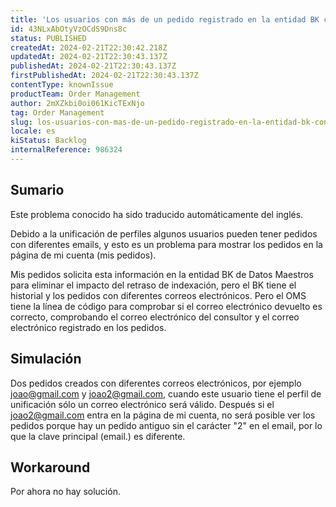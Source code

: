 ```yaml
---
title: 'Los usuarios con más de un pedido registrado en la entidad BK con diferentes correos electrónicos no pueden ver los pedidos en la página Mi cuenta'
id: 43NLxAbOtyVzOCdS9Dns8c
status: PUBLISHED
createdAt: 2024-02-21T22:30:42.218Z
updatedAt: 2024-02-21T22:30:43.137Z
publishedAt: 2024-02-21T22:30:43.137Z
firstPublishedAt: 2024-02-21T22:30:43.137Z
contentType: knownIssue
productTeam: Order Management
author: 2mXZkbi0oi061KicTExNjo
tag: Order Management
slug: los-usuarios-con-mas-de-un-pedido-registrado-en-la-entidad-bk-con-diferentes-correos-electronicos-no-pueden-ver-los-pedidos-en-la-pagina-mi-cuenta
locale: es
kiStatus: Backlog
internalReference: 986324
---
```


## Sumario

<div class="alert alert-info">
  <p>Este problema conocido ha sido traducido automáticamente del inglés.</p>
</div>


Debido a la unificación de perfiles algunos usuarios pueden tener pedidos con diferentes emails, y esto es un problema para mostrar los pedidos en la página de mi cuenta (mis pedidos).

Mis pedidos solicita esta información en la entidad BK de Datos Maestros para eliminar el impacto del retraso de indexación, pero el BK tiene el historial y los pedidos con diferentes correos electrónicos. Pero el OMS tiene la línea de código para comprobar si el correo electrónico devuelto es correcto, comprobando el correo electrónico del consultor y el correo electrónico registrado en los pedidos.


##

## Simulación


Dos pedidos creados con diferentes correos electrónicos, por ejemplo joao@gmail.com y joao2@gmail.com, cuando este usuario tiene el perfil de unificación sólo un correo electrónico será válido.
Después si el joao2@gmail.com entra en la página de mi cuenta, no será posible ver los pedidos porque hay un pedido antiguo sin el carácter "2" en el email, por lo que la clave principal (email.) es diferente.





## Workaround


Por ahora no hay solución.





